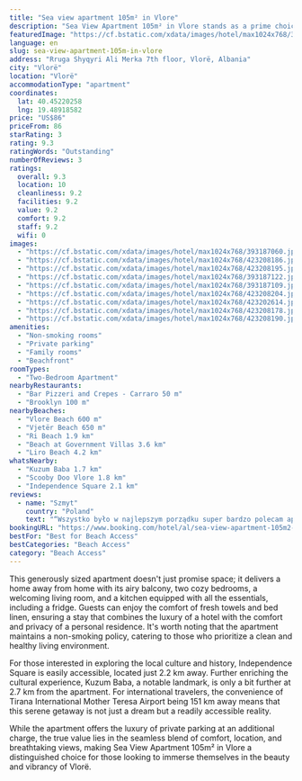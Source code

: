 ```yaml
---
title: "Sea view apartment 105m² in Vlore"
description: "Sea View Apartment 105m² in Vlore stands as a prime choice for travelers seeking a serene beachfront escape in the vibrant city of Vlorë."
featuredImage: "https://cf.bstatic.com/xdata/images/hotel/max1024x768/393187060.jpg?k=232a32b5d7d8f843bc6e284a305f21022efa4e266bc3c335dccf0b5aa0b43f00&o=&hp=1"
language: en
slug: sea-view-apartment-105m-in-vlore
address: "Rruga Shyqyri Ali Merka 7th floor, Vlorë, Albania"
city: "Vlorë"
location: "Vlorë"
accommodationType: "apartment"
coordinates:
  lat: 40.45220258
  lng: 19.48918582
price: "US$86"
priceFrom: 86
starRating: 3
rating: 9.3
ratingWords: "Outstanding"
numberOfReviews: 3
ratings:
  overall: 9.3
  location: 10
  cleanliness: 9.2
  facilities: 9.2
  value: 9.2
  comfort: 9.2
  staff: 9.2
  wifi: 0
images:
  - "https://cf.bstatic.com/xdata/images/hotel/max1024x768/393187060.jpg?k=232a32b5d7d8f843bc6e284a305f21022efa4e266bc3c335dccf0b5aa0b43f00&o=&hp=1"
  - "https://cf.bstatic.com/xdata/images/hotel/max1024x768/423208186.jpg?k=1561d57250d24478bb7f1f8218b0c196802a487c6269dad3a4746c7fbbec77d6&o=&hp=1"
  - "https://cf.bstatic.com/xdata/images/hotel/max1024x768/423208195.jpg?k=64246839681e9c5d03c55913b7a17e884907fa6c371ba9961e93425f7ff6f532&o=&hp=1"
  - "https://cf.bstatic.com/xdata/images/hotel/max1024x768/393187122.jpg?k=19dc7e156dc506aea76c72d2dbb599c95fe96bc580d085bd4aeeb0eea397be6d&o=&hp=1"
  - "https://cf.bstatic.com/xdata/images/hotel/max1024x768/393187109.jpg?k=2b3ff81ec5829c1d37e26c42603ae387532d4541498c664bb10951405bbd2ef8&o=&hp=1"
  - "https://cf.bstatic.com/xdata/images/hotel/max1024x768/423208204.jpg?k=24890f56ea54970cc8784919a0f611d65618ee43f22c724d20dc85c1ad201794&o=&hp=1"
  - "https://cf.bstatic.com/xdata/images/hotel/max1024x768/423202614.jpg?k=81cc846dc828d409b9459f682b53000a06666e7ac0e03a9fb1ae917c3366727b&o=&hp=1"
  - "https://cf.bstatic.com/xdata/images/hotel/max1024x768/423208178.jpg?k=57043860c30534d63ed1437c19c295a96cd37e51805ac7f24035416e43c5e760&o=&hp=1"
  - "https://cf.bstatic.com/xdata/images/hotel/max1024x768/423208190.jpg?k=12384e10cc91cfffb121575ea7c7c837752dc9eea5edf168a992a9c39a31144e&o=&hp=1"
amenities:
  - "Non-smoking rooms"
  - "Private parking"
  - "Family rooms"
  - "Beachfront"
roomTypes:
  - "Two-Bedroom Apartment"
nearbyRestaurants:
  - "Bar Pizzeri and Crepes - Carraro 50 m"
  - "Brooklyn 100 m"
nearbyBeaches:
  - "Vlore Beach 600 m"
  - "Vjetër Beach 650 m"
  - "Ri Beach 1.9 km"
  - "Beach at Government Villas 3.6 km"
  - "Liro Beach 4.2 km"
whatsNearby:
  - "Kuzum Baba 1.7 km"
  - "Scooby Doo Vlore 1.8 km"
  - "Independence Square 2.1 km"
reviews:
  - name: "Szmyt"
    country: "Poland"
    text: "“Wszystko było w najlepszym porządku super bardzo polecam apatament mila i szybka obsluga pokoje czyste dobrze wyposażone do plaży blisko do sklepu blisko do restauracji blisko 100%słoneczka i czysta woda.”"
bookingURL: "https://www.booking.com/hotel/al/sea-view-apartment-105m2-in-vlore.en-gb.html?aid=8035640"
bestFor: "Best for Beach Access"
bestCategories: "Beach Access"
category: "Beach Access"
---
```


This generously sized apartment doesn't just promise space; it delivers a home away from home with its airy balcony, two cozy bedrooms, a welcoming living room, and a kitchen equipped with all the essentials, including a fridge. Guests can enjoy the comfort of fresh towels and bed linen, ensuring a stay that combines the luxury of a hotel with the comfort and privacy of a personal residence. It's worth noting that the apartment maintains a non-smoking policy, catering to those who prioritize a clean and healthy living environment.

For those interested in exploring the local culture and history, Independence Square is easily accessible, located just 2.2 km away. Further enriching the cultural experience, Kuzum Baba, a notable landmark, is only a bit further at 2.7 km from the apartment. For international travelers, the convenience of Tirana International Mother Teresa Airport being 151 km away means that this serene getaway is not just a dream but a readily accessible reality.

While the apartment offers the luxury of private parking at an additional charge, the true value lies in the seamless blend of comfort, location, and breathtaking views, making Sea View Apartment 105m² in Vlore a distinguished choice for those looking to immerse themselves in the beauty and vibrancy of Vlorë.